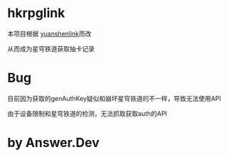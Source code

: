 # hkrpglink
本项目根据 [yuanshenlink](https://github.com/qyinter/yuanshenlink)而改

从而成为星穹铁道获取抽卡记录

# Bug
目前因为获取的genAuthKey疑似和崩坏星穹铁道的不一样，导致无法使用API

 由于设备限制和星穹铁道的检测，无法抓取获取auth的API

# by Answer.Dev
